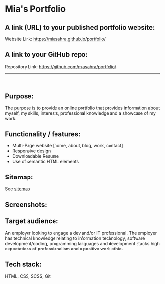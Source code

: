 # Mia's Portfolio

## **A link (URL) to your published portfolio website:**
Website Link: https://miasahra.github.io/portfolio/

## **A link to your GitHub repo:**
Repository Link: https://github.com/miasahra/portfolio/

----------------------------------------------------------
<br>

## **Purpose:**
The purpose is to provide an online portfolio that provides information about myself, my skills, interests, professional knowledge and a showcase of my work.

## **Functionality / features:**
- Multi-Page website [home, about, blog, work, contact]
- Responsive design
- Downloadable Resume
- Use of semantic HTML elements

## **Sitemap:**
See [sitemap](https://github.com/miasahra/portfolio/blob/main/sitemap.xml)

## **Screenshots:**

   
## **Target audience:**
An employer looking to engage a dev and/or IT professional. The employer has technical knowledge relating to information technology, software development/coding, programming languages and development stacks
high expectations of professionalism and a positive work ethic.

## **Tech stack:**
HTML, CSS, SCSS, Git


